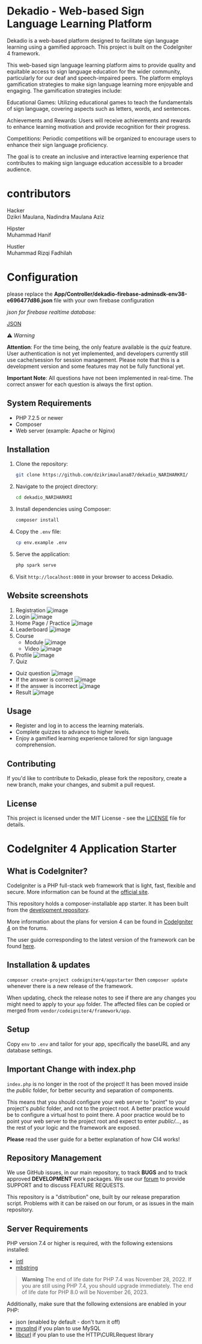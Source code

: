 # Dekadio - Web-based Sign Language Learning Platform

Dekadio is a web-based platform designed to facilitate sign language learning using a gamified approach. This project is built on the CodeIgniter 4 framework.

This web-based sign language learning platform aims to provide quality and equitable access to sign language education for the wider community, particularly for our deaf and speech-impaired peers. The platform employs gamification strategies to make sign language learning more enjoyable and engaging. The gamification strategies include:

Educational Games: Utilizing educational games to teach the fundamentals of sign language, covering aspects such as letters, words, and sentences.

Achievements and Rewards: Users will receive achievements and rewards to enhance learning motivation and provide recognition for their progress.

Competitions: Periodic competitions will be organized to encourage users to enhance their sign language proficiency.

The goal is to create an inclusive and interactive learning experience that contributes to making sign language education accessible to a broader audience.

# contributors
Hacker<br>
Dzikri Maulana, 
Nadindra Maulana Aziz


Hipster<br>
Muhammad Hanif

Hustler<br>
Muhammad Rizqi Fadhilah

# Configuration <br>

please replace the **App/Controller/dekadio-firebase-adminsdk-env38-e696477d86.json** file with your own firebase configuration

*json for firebase realtime database:*

[JSON](https://github.com/dzikrimaulana87/dekadio_NARIHARKRI/blob/main/dekadio-default-rtdb-export%20(1).json)


:warning: *Warning*

**Attention**: For the time being, the only feature available is the *quiz* feature. User authentication is not yet implemented, and developers currently still use cache/session for session management. Please note that this is a development version and some features may not be fully functional yet.

**Important Note**: All questions have not been implemented in real-time. The correct answer for each question is always the first option.

## System Requirements

- PHP 7.2.5 or newer
- Composer
- Web server (example: Apache or Nginx)


## Installation

1. Clone the repository:

    ```bash
    git clone https://github.com/dzikrimaulana87/dekadio_NARIHARKRI/
    ```

2. Navigate to the project directory:

    ```bash
    cd dekadio_NARIHARKRI
    ```

3. Install dependencies using Composer:

    ```bash
    composer install
    ```

4. Copy the `.env` file:

    ```bash
    cp env.example .env
    ```

5. Serve the application:

    ```bash
    php spark serve
    ```

6. Visit `http://localhost:8080` in your browser to access Dekadio.

## Website screenshots
1. Registration
   ![image](https://github.com/dzikrimaulana87/dekadio_NARIHARKRI/assets/107752721/a04a1ee8-ec9e-4aac-8278-eeb29acca9eb)
2. Login
   ![image](https://github.com/dzikrimaulana87/dekadio_NARIHARKRI/assets/107752721/07a827b4-7b90-47ec-81f3-a11e6eb0282e)
3. Home Page / Practice
   ![image](https://github.com/dzikrimaulana87/dekadio_NARIHARKRI/assets/107752721/79379b93-6cf9-491a-8d98-5e63c65b6609)
5. Leaderboard
   ![image](https://github.com/dzikrimaulana87/dekadio_NARIHARKRI/assets/107752721/6a7bdf08-4a76-41cd-a83b-6246dfb70b5d)
6. Course
   - Module
     ![image](https://github.com/dzikrimaulana87/dekadio_NARIHARKRI/assets/107752721/d131b5d2-afcb-4617-95cf-51a21610fc5a)
   - Video
     ![image](https://github.com/dzikrimaulana87/dekadio_NARIHARKRI/assets/107752721/fa70a521-7d6f-4066-83fb-e503da5791e4)
7. Profile
   ![image](https://github.com/dzikrimaulana87/dekadio_NARIHARKRI/assets/107752721/0d96eb05-9b59-428c-a11d-2ceb78bfeba6)
9. Quiz
 - Quiz question
   ![image](https://github.com/dzikrimaulana87/dekadio_NARIHARKRI/assets/107752721/d8e8c5da-7857-4f4d-a07e-ecb9d76dfa9c)
 - If the answer is correct
   ![image](https://github.com/dzikrimaulana87/dekadio_NARIHARKRI/assets/107752721/9dc30590-32a4-4435-bb65-adaa1d3aeae9)
 - If the answer is incorrect
   ![image](https://github.com/dzikrimaulana87/dekadio_NARIHARKRI/assets/107752721/235b03f7-f3a5-4c08-a2e5-a544bc74be1a)
 - Result
   ![image](https://github.com/dzikrimaulana87/dekadio_NARIHARKRI/assets/107752721/14bd45ab-4e01-4cb6-a48c-42636bfcd989)

## Usage

- Register and log in to access the learning materials.
- Complete quizzes to advance to higher levels.
- Enjoy a gamified learning experience tailored for sign language comprehension.

## Contributing

If you'd like to contribute to Dekadio, please fork the repository, create a new branch, make your changes, and submit a pull request.

## License

This project is licensed under the MIT License - see the [LICENSE](LICENSE) file for details.



# CodeIgniter 4 Application Starter

## What is CodeIgniter?

CodeIgniter is a PHP full-stack web framework that is light, fast, flexible and secure.
More information can be found at the [official site](https://codeigniter.com).

This repository holds a composer-installable app starter.
It has been built from the
[development repository](https://github.com/codeigniter4/CodeIgniter4).

More information about the plans for version 4 can be found in [CodeIgniter 4](https://forum.codeigniter.com/forumdisplay.php?fid=28) on the forums.

The user guide corresponding to the latest version of the framework can be found
[here](https://codeigniter4.github.io/userguide/).

## Installation & updates

`composer create-project codeigniter4/appstarter` then `composer update` whenever
there is a new release of the framework.

When updating, check the release notes to see if there are any changes you might need to apply
to your `app` folder. The affected files can be copied or merged from
`vendor/codeigniter4/framework/app`.

## Setup

Copy `env` to `.env` and tailor for your app, specifically the baseURL
and any database settings.

## Important Change with index.php

`index.php` is no longer in the root of the project! It has been moved inside the *public* folder,
for better security and separation of components.

This means that you should configure your web server to "point" to your project's *public* folder, and
not to the project root. A better practice would be to configure a virtual host to point there. A poor practice would be to point your web server to the project root and expect to enter *public/...*, as the rest of your logic and the
framework are exposed.

**Please** read the user guide for a better explanation of how CI4 works!

## Repository Management

We use GitHub issues, in our main repository, to track **BUGS** and to track approved **DEVELOPMENT** work packages.
We use our [forum](http://forum.codeigniter.com) to provide SUPPORT and to discuss
FEATURE REQUESTS.

This repository is a "distribution" one, built by our release preparation script.
Problems with it can be raised on our forum, or as issues in the main repository.

## Server Requirements

PHP version 7.4 or higher is required, with the following extensions installed:

- [intl](http://php.net/manual/en/intl.requirements.php)
- [mbstring](http://php.net/manual/en/mbstring.installation.php)

> **Warning**
> The end of life date for PHP 7.4 was November 28, 2022. If you are
> still using PHP 7.4, you should upgrade immediately. The end of life date
> for PHP 8.0 will be November 26, 2023.

Additionally, make sure that the following extensions are enabled in your PHP:

- json (enabled by default - don't turn it off)
- [mysqlnd](http://php.net/manual/en/mysqlnd.install.php) if you plan to use MySQL
- [libcurl](http://php.net/manual/en/curl.requirements.php) if you plan to use the HTTP\CURLRequest library
